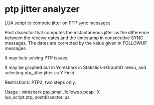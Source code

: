 # ptp jitter analyzer
LUA script to compute jitter on PTP sync messages 

Post dissector that computes the instantaneous jitter as the difference between the receive dates and the timestamp in consecutive SYNC messages.
The dates are corrected by the value given in FOLLOWUP messages.

It may help solving PTP issues.

It may be graphed out in Wireshark in Statistics->GraphIO menu, and selecting ptp_jitter.jitter as Y Field.


Restrictions: PTP2, two steps only. 

Usage : wireshark ptp_small_followup.pcap -X lua_script:ptp_postdissector.lua
